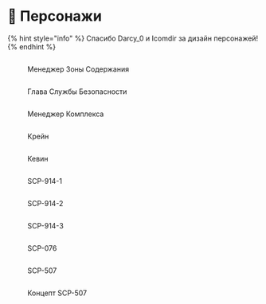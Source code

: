 # 👤 Персонажи

{% hint style="info" %}
Спасибо Darcy\_0 и Icomdir за дизайн персонажей!
{% endhint %}

<div>

<figure><img src="../../../.gitbook/assets/Zone Manager" alt=""><figcaption><p>Менеджер Зоны Содержания</p></figcaption></figure>

 

<figure><img src="../../../.gitbook/assets/Head of Security" alt=""><figcaption><p>Глава Службы Безопасности</p></figcaption></figure>

 

<figure><img src="../../../.gitbook/assets/Facility Manager" alt=""><figcaption><p>Менеджер Комплекса</p></figcaption></figure>

</div>

<div>

<figure><img src="../../../.gitbook/assets/Crane" alt=""><figcaption><p>Крейн</p></figcaption></figure>

 

<figure><img src="../../../.gitbook/assets/Kevin" alt=""><figcaption><p>Кевин</p></figcaption></figure>

</div>

<div>

<figure><img src="../../../.gitbook/assets/SCP-914-1" alt=""><figcaption><p>SCP-914-1</p></figcaption></figure>

 

<figure><img src="../../../.gitbook/assets/SCP-914-2" alt=""><figcaption><p>SCP-914-2</p></figcaption></figure>

 

<figure><img src="../../../.gitbook/assets/SCP-914-3" alt=""><figcaption><p>SCP-914-3</p></figcaption></figure>

 

<figure><img src="../../../.gitbook/assets/SCP-076" alt=""><figcaption><p>SCP-076</p></figcaption></figure>

</div>

<div>

<figure><img src="../../../.gitbook/assets/SCP-507" alt=""><figcaption><p>SCP-507</p></figcaption></figure>

 

<figure><img src="../../../.gitbook/assets/SCP-507 Concept" alt=""><figcaption><p>Концепт SCP-507</p></figcaption></figure>

</div>

